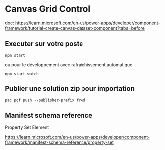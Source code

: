 # Canvas Grid Control

doc: https://learn.microsoft.com/en-us/power-apps/developer/component-framework/tutorial-create-canvas-dataset-component?tabs=before

## Executer sur votre poste

```
npm start
```

ou pour le développement avec rafraichissement automatique

```
npm start watch
```

## Publier une solution zip pour importation

```
pac pcf push --publisher-prefix fred
```

## Manifest schema reference

Property Set Element

https://learn.microsoft.com/en-us/power-apps/developer/component-framework/manifest-schema-reference/property-set